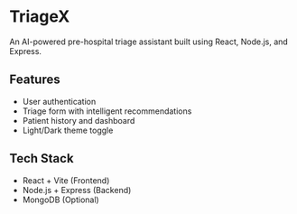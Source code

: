 # TriageX

An AI-powered pre-hospital triage assistant built using React, Node.js, and Express.

## Features
- User authentication
- Triage form with intelligent recommendations
- Patient history and dashboard
- Light/Dark theme toggle

## Tech Stack
- React + Vite (Frontend)
- Node.js + Express (Backend)
- MongoDB (Optional)
